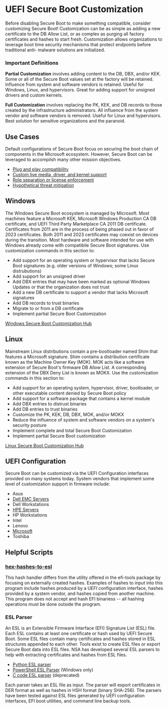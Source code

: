 # UEFI Secure Boot Customization
Before disabling Secure Boot to make something compatible, consider customizing Secure Boot! Customization can be as simple as
adding a new certificate to the DB Allow List, or as complex as purging all factory certificates and hashes to start fresh.
Customization allows organizations to leverage boot time security mechanisms that protect endpoints before traditional anti-
malware solutions are initialized.

### Important Definitions
**Partial Customization** involves adding content to the DB, DBX, and/or KEK. Some or all of the Secure Boot values set at the factory will be retained. Influence from system and software vendors is retained. Useful for Windows, Linux, and hypervisors. Great for adding support for unsigned drivers and custom kernels.

**Full Customization** involves replacing the PK, KEK, and DB records to those created by the infrastructure administrators. All influence from the system vendor and software vendors is removed. Useful for Linux and hypervisors. Best solution for sensitive organizations and the paranoid.

## Use Cases
Default configurations of Secure Boot focus on securing the boot chain of components in the Microsoft ecosystem. However, Secure Boot can be leveraged to accompilsh many other mission objectives.

- [Plug and play compatibility](uccompatibility.md)
- [Custom live media, driver, and kernel support](uccompile.md)
- [Role separation or license enforcement](ucroles.md)
- [Hypothetical threat mitigation](uchypothetical.md)

## Windows
The Windows Secure Boot ecosystem is managed by Microsoft. Most machines feature a Microsoft KEK, Microsoft Windows Production
CA DB certificate, and UEFI Third Party Marketplace CA 2011 DB certificate. Certificates from 2011 are in the process of being phased out in favor of 2023 certificates. Both 2011 and 2023 certificates may coexist on devices during the transition. Most hardware and software intended for use with
Windows already come with compatibile Secure Boot signatures. Use customization commands in this section to:

- Add support for an operating system or hypervisor that lacks Secure Boot signatures (e.g. older versions of Windows; some Linux distrubutions)
- Add support for an unsigned driver
- Add DBX entries that may have been marked as optional Windows Updates or that the organization does not trust
- Add a new DB certificate to support a vendor that lacks Microsoft signatures
- Add DB records to trust binaries
- Migrate to or from a DB certificate
- Implement partial Secure Boot Customization

[Windows Secure Boot Customization Hub](Windows.md)

## Linux
Mainstream Linux distributions contain a pre-bootloader named Shim that features a Microsoft signature. Shim contains a
distribution certificate known as the Machine Owner Key (MOK). MOK acts like a software extension of Secure Boot's
firmware DB Allow List. A corresponding extension of the DBX Deny List is known as MOKX. Use the customization commands in this section to:

- Add support for an operating system, hypervisor, driver, bootloader, or other executable content denied by Secure Boot policy
- Add support for a software package that contains a kernel module
- Add DBX entries to distrust binaries
- Add DB entries to trust binaries
- Customize the PK, KEK, DB, DBX, MOK, and/or MOKX
- Reduce the influence of system and software vendors on a system's security posture
- Implement complete and total Secure Boot Customization
- Implement partial Secure Boot customization

[Linux Secure Boot Customization Hub](Linux.md)

## UEFI Configuration
Secure Boot can be customized via the UEFI Configuration interfaces provided on many systems today. System vendors that implement some level of customization support in firmware include:
- Asus
- [Dell EMC Servers](dellemc)
- Dell Workstations
- [HPE Servers](hpe)
- HP Workstations
- Intel
- Lenovo
- [Microsoft](surface)
- Toshiba

## Helpful Scripts
### [hex-hashes-to-esl](hex-hashes-to-esl.c)
This hash handler differs from the utility offered in the efi-tools package by focusing on externally created hashes. Examples of hashes to input into this program include hashes produced by a UEFI configuration interface, hashes provided by a system vendor, and hashes copied from another machine. This program does not accept and hash EFI binariess -- all hashing operations must be done outside the program.

### ESL Parser
An ESL is an Extensible Firmware Interface (EFI) Signature List (ESL) file. Each ESL contains at least one certificate or hash used by UEFI Secure Boot. Some ESL files contain many certificates and hashes stored in ESL structures appended to each other. Tools exist to create ESL files or export Secure Boot data into ESL files. NSA has developed several ESL parsers to help with extracting certificates and hashes from ESL files.

- [Python ESL parser](esl-parser.py)
- [PowerShell ESL Parser](esl-parser.ps1) (Windows only)
- [C code ESL parser](esl-parser.c) (deprecated)

Each parser takes an ESL file as input. The parser will export certificates in DER format as well as hashes in HSH format (binary SHA-256). The parsers have been tested against ESL files generated by UEFI configuration interfaces, EFI boot utilities, and command line backup tools.
